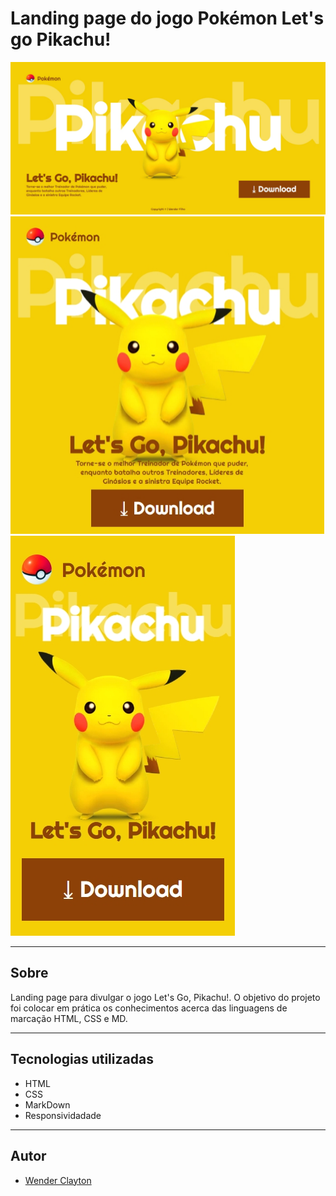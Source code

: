 # Landing page do jogo Pokémon Let's go Pikachu!

 ![](./prints/desktop.png)
 ![](./prints/Tablet.png)
 ![](./prints/mobile.png)

 ---

 ## Sobre

 Landing page para divulgar
 o jogo Let's Go, Pikachu!.
 O objetivo do projeto foi colocar
 em prática os conhecimentos acerca
 das linguagens de marcação
 HTML, CSS e MD.

 ---

 ## Tecnologias utilizadas
 - HTML
 - CSS
 - MarkDown
 - Responsividadade

 ---

 ## Autor

 - [Wender Clayton](github.com/wenderclaytonfilho)